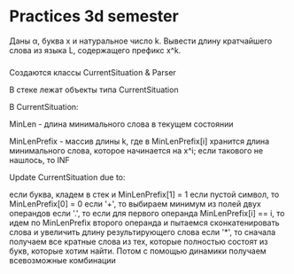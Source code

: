 # Practices 3d semester

Даны α, буква x и натуральное число k. Вывести длину кратчайшего слова из языка L, содержащего префикс x^k.

###
Создаются классы CurrentSituation & Parser

В стеке лежат объекты типа CurrentSituation

В CurrentSituation:

MinLen - длина минимального слова в текущем состоянии

MinLenPrefix - массив длины k, где в MinLenPrefix[i] хранится длина минимального слова, которое начинается на x^i; если такового не нашлось, то INF

Update CurrentSituation due to:

если буква, кладем в стек и MinLenPrefix[1] = 1
если пустой символ, то MinLenPrefix[0] = 0
если '+', то выбираем минимум из полей двух операндов
если '.', то если для первого операнда MinLenPrefix[i] == i, то идем по MinLenPrefix второго операнда и пытаемся сконкатенировать слова и увеличить длину результирующего слова
если '*', то сначала получаем все кратные слова из тех, которые полностью состоят из букв, которые хотим найти. Потом с помощью динамики получаем всевозможные комбинации

